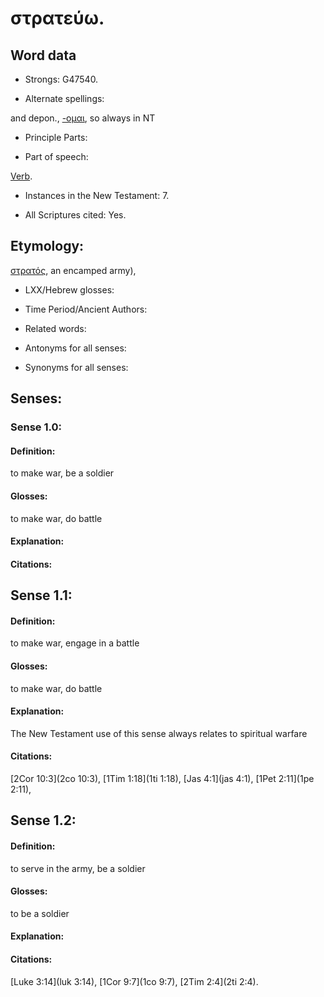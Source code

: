 # στρατεύω. 

<!-- Status: S2=NeedsReview -->
<!-- Lexica used for edits: BDAG LN FFM BN LSJM MM   -->

## Word data

* Strongs: G47540.

* Alternate spellings:

and depon., [-ομαι](), so always in NT 

* Principle Parts: 


* Part of speech: 

[Verb](http://ugg.readthedocs.io/en/latest/verb.html).

* Instances in the New Testament: 7.

* All Scriptures cited: Yes.

## Etymology: 

[στρατός](), an encamped army), 

* LXX/Hebrew glosses: 


* Time Period/Ancient Authors: 


* Related words: 

* Antonyms for all senses:

* Synonyms for all senses: 


## Senses: 


### Sense  1.0: 

#### Definition: 

to make war, be a soldier

#### Glosses: 

to make war, do battle

#### Explanation: 



#### Citations: 


## Sense  1.1: 

#### Definition: 

to make war, engage in a battle

#### Glosses: 

to make war, do battle

#### Explanation: 

The New Testament use of this sense always relates to spiritual warfare

#### Citations: 

[2Cor 10:3](2co 10:3), [1Tim 1:18](1ti 1:18), [Jas 4:1](jas 4:1), [1Pet 2:11](1pe 2:11),

## Sense  1.2: 

#### Definition: 

to serve in the army, be a soldier

#### Glosses: 

to be a soldier

#### Explanation: 


#### Citations: 

[Luke 3:14](luk 3:14), [1Cor 9:7](1co 9:7), [2Tim 2:4](2ti 2:4).
